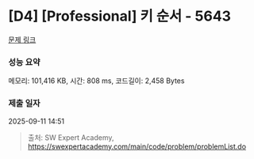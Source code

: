 # [D4] [Professional] 키 순서 - 5643 

[문제 링크](https://swexpertacademy.com/main/code/problem/problemDetail.do?contestProbId=AWXQsLWKd5cDFAUo) 

### 성능 요약

메모리: 101,416 KB, 시간: 808 ms, 코드길이: 2,458 Bytes

### 제출 일자

2025-09-11 14:51



> 출처: SW Expert Academy, https://swexpertacademy.com/main/code/problem/problemList.do